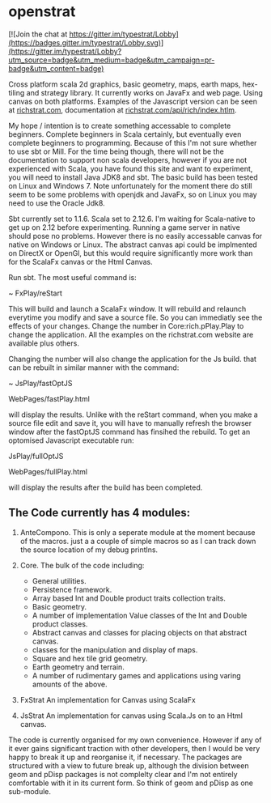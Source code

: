 # openstrat

[![Join the chat at https://gitter.im/typestrat/Lobby](https://badges.gitter.im/typestrat/Lobby.svg)](https://gitter.im/typestrat/Lobby?utm_source=badge&utm_medium=badge&utm_campaign=pr-badge&utm_content=badge)

Cross platform scala 2d graphics, basic geometry, maps, earth maps, hex-tiling and strategy library. It currently works on JavaFx and web page. Using canvas on both platforms. Examples of the Javascript version can be seen at [richstrat.com](richstrat.com), documentation at [richstrat.com/api/rich/index.htlm](richstrat.com/api/rich/index.htlm).

My hope / intention is to create something accessable to complete beginners. Complete beginners in Scala certainly, but eventually even complete beginners to programming. Because of this I'm not sure whether to use sbt or Mill. For the time being though, there will not be the documentation to support non scala developers, however if you are not experienced with Scala, you have found this site and want to experiment, you will need to install Java JDK8 and sbt. The basic build has been tested on Linux and Windows 7. Note unfortunately for the moment there do still seem to be some problems with openjdk and JavaFx, so on Linux you may need to use the Oracle Jdk8.

Sbt currently set to 1.1.6. Scala set to 2.12.6. I'm waiting for Scala-native to get up on 2.12 before experimenting. Running a game server in native should pose no problems. However there is no easily accessable canvas for native on Windows or Linux. The abstract canvas api could be implmented on DirectX or OpenGl, but this would require significantly more work than for the ScalaFx canvas or the Html Canvas.

Run sbt. The most useful command is:

~ FxPlay/reStart

This will build and launch a ScalaFx window. It will rebuild and relaunch everytime you modify and save a source file. So you can immediatly see the effects of your changes. Change the number in Core:rich.pPlay.Play to change the application. All the examples on the richstrat.com website are available plus others.

Changing the number will also change the application for the Js build. that can be rebuilt in similar manner with the command:

~ JsPlay/fastOptJS

WebPages/fastPlay.html

will display the results. Unlike with the reStart command, when you make a source file edit and save it, you will have to manually refresh the browser window after the fastOptJS command has finsihed the rebuild. To get an optomised Javascript executable run:

JsPlay/fullOptJS

WebPages/fullPlay.html

will display the results after the build has been completed.

## The Code currently has 4 modules:

1. AnteCompono. This is only a seperate module at the moment because of the macros. just a a couple of simple macros so as I can track down the source location of my debug printlns.

2. Core. The bulk of the code including:
   * General utilities.
   * Persistence framework.
   * Array based Int and Double product traits collection traits.
   * Basic  geometry.
   * A number of implementation Value classes of the Int and Double product classes.
   * Abstract canvas and classes for placing objects on that abstract canvas.
   * classes for the manipulation and display of maps.
   * Square and hex tile grid geometry.
   * Earth geometry and terrain.
   * A number of rudimentary games and applications using varing amounts of the above.

3. FxStrat An implementation for Canvas using ScalaFx

4. JsStrat An implementation for canvas using Scala.Js on to an Html canvas.

The code is currently organised for my own convenience. However if any of it ever gains significant traction with other developers, then I would be very happy to break it up and reorganise it, if necessary. The packages are structured with a view to future break up, although the division between geom and pDisp packages is not complelty clear and I'm not entirely comfortable with it in its current form. So think of geom and pDisp as one sub-module.